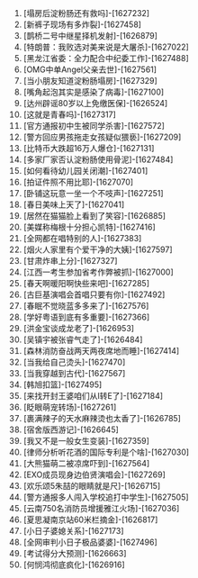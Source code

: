 
1. [塌房后淀粉肠还有救吗]-[1627232]
1. [新裤子现场有多炸裂]-[1627458]
1. [鹊桥二号中继星择机发射]-[1626879]
1. [特朗普：我败选对美来说是大屠杀]-[1627022]
1. [黑龙江省委：全力配合中纪委工作]-[1627488]
1. [OMG中单Angel父亲去世]-[1627561]
1. [当小朋友知道淀粉肠塌房]-[1627329]
1. [嘴角起泡其实是感染了病毒]-[1627100]
1. [达州辟谣80岁以上免缴医保]-[1626524]
1. [这就是青春吗]-[1627317]
1. [官方通报初中生被同学杀害]-[1627572]
1. [警方回应男孩拖走女孩疑似猥亵]-[1627209]
1. [比特币大跌超16万人爆仓]-[1627131]
1. [多家厂家否认淀粉肠使用骨泥]-[1627484]
1. [如何看待幼儿园关闭潮]-[1627401]
1. [拍证件照不用比耶]-[1627070]
1. [卧铺这玩意一坐一个不吱声]-[1627251]
1. [春日美味上天了]-[1627041]
1. [居然在猫猫脸上看到了笑容]-[1626885]
1. [美媒称梅根十分担心凯特]-[1627416]
1. [全网都在唱特别的人]-[1627383]
1. [烟火人家里有个爱干净的大姨]-[1627597]
1. [甘肃炸串上分]-[1627327]
1. [江西一考生参加省考作弊被抓]-[1627000]
1. [春天啊暖阳啊快些来吧]-[1627285]
1. [古巨基演唱会首唱只要有你]-[1627492]
1. [春眠不觉晓蓝多多来了]-[1627576]
1. [学好粤语到底有多重要]-[1627366]
1. [洪金宝谈成龙老了]-[1626953]
1. [吴镇宇被张睿气走了]-[1626484]
1. [森林消防奋战两天两夜席地而睡]-[1627414]
1. [当我给自己烫头]-[1627470]
1. [当我穿越到古代]-[1627567]
1. [韩旭扣篮]-[1627495]
1. [来找开封王婆咱们从I转E了]-[1627184]
1. [眨眼萌宠转场]-[1627261]
1. [裹满辣子的天水麻辣烫也太香了]-[1626785]
1. [宿舍版西游记]-[1626645]
1. [我又不是一般女生变装]-[1627359]
1. [律师分析听花酒的国际专利是个啥]-[1627030]
1. [大熊猫萌二被凉席吓到]-[1627564]
1. [EXO成员现身边伯贤演唱会]-[1627269]
1. [欢乐颂5朱喆的眼睛就是尺]-[1626715]
1. [警方通报多人闯入学校追打中学生]-[1627505]
1. [云南750名消防员增援雅江火场]-[1627036]
1. [夏思凝南京站60米栏摘金]-[1626817]
1. [小日子婆媳关系]-[1627173]
1. [全网审判小日子极品婆婆]-[1627496]
1. [考试得分大预测]-[1626663]
1. [何悯鸿彻底疯化]-[1626916]